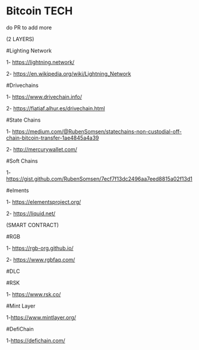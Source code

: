# Bitcoin TECH 
do PR to add more 

(2 LAYERS)

#Lighting Network

1- https://lightning.network/

2- https://en.wikipedia.org/wiki/Lightning_Network


#Drivechains

1- https://www.drivechain.info/

2- https://fiatjaf.alhur.es/drivechain.html

#State Chains

1- https://medium.com/@RubenSomsen/statechains-non-custodial-off-chain-bitcoin-transfer-1ae4845a4a39

2- http://mercurywallet.com/

#Soft Chains 

1-https://gist.github.com/RubenSomsen/7ecf7f13dc2496aa7eed8815a02f13d1

#elments 

1- https://elementsproject.org/

2- https://liquid.net/

(SMART CONTRACT)

#RGB

1- https://rgb-org.github.io/

2- https://www.rgbfaq.com/

#DLC

#RSK

1- https://www.rsk.co/

#Mint Layer 

1-https://www.mintlayer.org/

#DefiChain

1-https://defichain.com/

